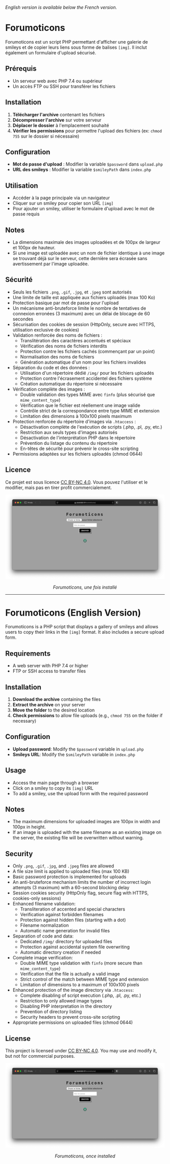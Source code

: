 *English version is available below the French version.*

# Forumoticons

Forumoticons est un script PHP permettant d'afficher une galerie de smileys et de copier leurs liens sous forme de balises `[img]`. Il inclut également un formulaire d'upload sécurisé.

## Prérequis

- Un serveur web avec PHP 7.4 ou supérieur
- Un accès FTP ou SSH pour transférer les fichiers

## Installation

1. **Télécharger l'archive** contenant les fichiers
2. **Décompresser l'archive** sur votre serveur
3. **Déplacer le dossier** à l'emplacement souhaité
4. **Vérifier les permissions** pour permettre l'upload des fichiers (ex: `chmod 755` sur le dossier si nécessaire)

## Configuration

- **Mot de passe d'upload** : Modifier la variable `$password` dans `upload.php`
- **URL des smileys** : Modifier la variable `$smileyPath` dans `index.php`

## Utilisation

- Accéder à la page principale via un navigateur
- Cliquer sur un smiley pour copier son URL `[img]`
- Pour ajouter un smiley, utiliser le formulaire d'upload avec le mot de passe requis

## Notes

- La dimensions maximale des images uploadées et de 100px de largeur et 100px de hauteur.
- Si une image est uploadée avec un nom de fichier identique à une image se trouvant déjà sur le serveur, cette dernière sera écrasée sans avertissement par l'image uploadée.

## Sécurité

- Seuls les fichiers `.png`, `.gif`, `.jpg`, et `.jpeg` sont autorisés
- Une limite de taille est appliquée aux fichiers uploadés (max 100 Ko)
- Protection basique par mot de passe pour l'upload
- Un mécanisme anti-bruteforce limite le nombre de tentatives de connexion erronées (3 maximum) avec un délai de blocage de 60 secondes
- Sécurisation des cookies de session (HttpOnly, secure avec HTTPS, utilisation exclusive de cookies)
- Validation renforcée des noms de fichiers :
  - Translitération des caractères accentués et spéciaux
  - Vérification des noms de fichiers interdits
  - Protection contre les fichiers cachés (commençant par un point)
  - Normalisation des noms de fichiers
  - Génération automatique d'un nom pour les fichiers invalides
- Séparation du code et des données :
  - Utilisation d'un répertoire dédié `/img/` pour les fichiers uploadés
  - Protection contre l'écrasement accidentel des fichiers système
  - Création automatique du répertoire si nécessaire
- Vérification complète des images :
  - Double validation des types MIME avec `finfo` (plus sécurisé que `mime_content_type`)
  - Vérification que le fichier est réellement une image valide
  - Contrôle strict de la correspondance entre type MIME et extension
  - Limitation des dimensions à 100x100 pixels maximum
- Protection renforcée du répertoire d'images via `.htaccess` :
  - Désactivation complète de l'exécution de scripts (.php, .pl, .py, etc.)
  - Restriction aux seuls types d'images autorisés
  - Désactivation de l'interprétation PHP dans le répertoire
  - Prévention du listage du contenu du répertoire
  - En-têtes de sécurité pour prévenir le cross-site scripting
- Permissions adaptées sur les fichiers uploadés (chmod 0644)

## Licence

Ce projet est sous licence [CC BY-NC 4.0](https://creativecommons.org/licenses/by-nc/4.0/). Vous pouvez l'utiliser et le modifier, mais pas en tirer profit commercialement.

<div align="center">
    <img src="https://raw.githubusercontent.com/orkoweb/forumoticons/refs/heads/main/forumoticons.png" alt="Forumoticons">
    <p><em>Forumoticons, une fois installé</em>
</div>

---

# Forumoticons (English Version)

Forumoticons is a PHP script that displays a gallery of smileys and allows users to copy their links in the `[img]` format. It also includes a secure upload form.

## Requirements

- A web server with PHP 7.4 or higher
- FTP or SSH access to transfer files

## Installation

1. **Download the archive** containing the files
2. **Extract the archive** on your server
3. **Move the folder** to the desired location
4. **Check permissions** to allow file uploads (e.g., `chmod 755` on the folder if necessary)

## Configuration

- **Upload password**: Modify the `$password` variable in `upload.php`
- **Smileys URL**: Modify the `$smileyPath` variable in `index.php`

## Usage

- Access the main page through a browser
- Click on a smiley to copy its `[img]` URL
- To add a smiley, use the upload form with the required password

## Notes

- The maximum dimensions for uploaded images are 100px in width and 100px in height.
- If an image is uploaded with the same filename as an existing image on the server, the existing file will be overwritten without warning.


## Security

- Only `.png`, `.gif`, `.jpg`, and `.jpeg` files are allowed
- A file size limit is applied to uploaded files (max 100 KB)
- Basic password protection is implemented for uploads
- An anti-bruteforce mechanism limits the number of incorrect login attempts (3 maximum) with a 60-second blocking delay
- Session cookies security (HttpOnly flag, secure flag with HTTPS, cookies-only sessions)
- Enhanced filename validation:
  - Transliteration of accented and special characters
  - Verification against forbidden filenames
  - Protection against hidden files (starting with a dot)
  - Filename normalization
  - Automatic name generation for invalid files
- Separation of code and data:
  - Dedicated `/img/` directory for uploaded files
  - Protection against accidental system file overwriting
  - Automatic directory creation if needed
- Complete image verification:
  - Double MIME type validation with `finfo` (more secure than `mime_content_type`)
  - Verification that the file is actually a valid image
  - Strict control of the match between MIME type and extension
  - Limitation of dimensions to a maximum of 100x100 pixels
- Enhanced protection of the image directory via `.htaccess`:
  - Complete disabling of script execution (.php, .pl, .py, etc.)
  - Restriction to only allowed image types
  - Disabling PHP interpretation in the directory
  - Prevention of directory listing
  - Security headers to prevent cross-site scripting
- Appropriate permissions on uploaded files (chmod 0644)

## License

This project is licensed under [CC BY-NC 4.0](https://creativecommons.org/licenses/by-nc/4.0/). You may use and modify it, but not for commercial purposes.

<div align="center">
    <img src="https://raw.githubusercontent.com/orkoweb/forumoticons/refs/heads/main/forumoticons.png" alt="Forumoticons">
    <p><em>Forumoticons, once installed</em>
</div>